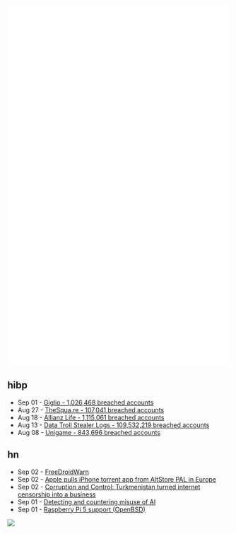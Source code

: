 ![Metrics](https://raw.githubusercontent.com/phixion/phixion/master/metrics.svg)

## hibp

<!--
for https://github.com/phixion/phixion/blob/main/.github/workflows/feeds.yml
-->
<!--START_SECTION:haveibeenpwnd-->
- Sep 01 - [Giglio - 1,026,468 breached accounts](https://haveibeenpwned.com/Breach/Giglio)
- Aug 27 - [TheSqua.re - 107,041 breached accounts](https://haveibeenpwned.com/Breach/TheSquare)
- Aug 18 - [Allianz Life - 1,115,061 breached accounts](https://haveibeenpwned.com/Breach/AllianzLife)
- Aug 13 - [Data Troll Stealer Logs - 109,532,219 breached accounts](https://haveibeenpwned.com/Breach/DataTrollStealerLogs)
- Aug 08 - [Unigame - 843,696 breached accounts](https://haveibeenpwned.com/Breach/Unigame)
<!--END_SECTION:haveibeenpwnd-->

## hn

<!--
for https://github.com/phixion/phixion/blob/main/.github/workflows/feeds.yml
-->
<!--START_SECTION:hn-->
- Sep 02 - [FreeDroidWarn](https://github.com/woheller69/FreeDroidWarn)
- Sep 02 - [Apple pulls iPhone torrent app from AltStore PAL in Europe](https://www.theverge.com/news/767344/apple-removes-itorrent-altstore-pal-ios-marketplace)
- Sep 02 - [Corruption and Control: Turkmenistan turned internet censorship into a business](https://blog.torproject.org/Corruption-Control-Turkmenistan-internet-censorship-business/)
- Sep 01 - [Detecting and countering misuse of AI](https://www.anthropic.com/news/detecting-countering-misuse-aug-2025)
- Sep 01 - [Raspberry Pi 5 support (OpenBSD)](https://marc.info/?l=openbsd-cvs&m=175675287220070&w=2)
<!--END_SECTION:hn-->

<!--
for https://yhype.me
-->
![](https://hit.yhype.me/github/profile?user_id=13013670)
